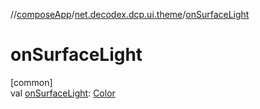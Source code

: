 //[composeApp](../../index.md)/[net.decodex.dcp.ui.theme](index.md)/[onSurfaceLight](on-surface-light.md)

# onSurfaceLight

[common]\
val [onSurfaceLight](on-surface-light.md): [Color](https://developer.android.com/reference/kotlin/androidx/compose/ui/graphics/Color.html)
